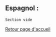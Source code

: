 ## Espagnol : <br />

```
Section vide 
```
[Retour page d'accueil](https://vaihess.github.io/eshece1)
